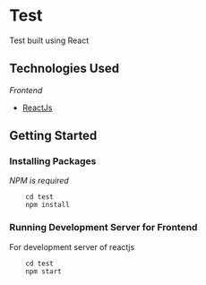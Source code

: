 # Test
Test built using React

## Technologies Used
*Frontend*
* [ReactJs](https://reactjs.org)

## Getting Started
### Installing Packages
*NPM is required*
```
    cd test
    npm install
```

### Running Development Server for Frontend
For development server of reactjs
``` 
    cd test
    npm start    
```
